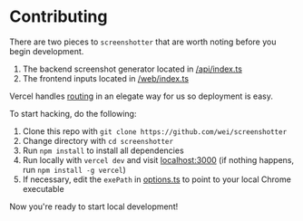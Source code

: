 # Contributing

There are two pieces to `screenshotter` that are worth noting before you begin development.

1. The backend screenshot generator located in [/api/index.ts](https://github.com/wei/screenshotter/blob/master/api/index.ts)
2. The frontend inputs located in [/web/index.ts](https://github.com/wei/screenshotter/blob/master/web/index.ts)

Vercel handles [routing](https://github.com/wei/screenshotter/blob/master/vercel.json#L6) in an elegate way for us so deployment is easy.

To start hacking, do the following:

1. Clone this repo with `git clone https://github.com/wei/screenshotter`
2. Change directory with `cd screenshotter`
3. Run `npm install` to install all dependencies
4. Run locally with `vercel dev` and visit [localhost:3000](http://localhost:3000)  (if nothing happens, run `npm install -g vercel`)
5. If necessary, edit the `exePath` in [options.ts](https://github.com/wei/screenshotter/blob/master/api/_lib/options.ts) to point to your local Chrome executable

Now you're ready to start local development!
